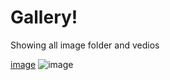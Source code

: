 # Gallery!

Showing all image folder and vedios 

[image](https://user-images.githubusercontent.com/6478817/190641220-dda94641-5200-4818-abbd-ebbcce57ffab.png)
![image](https://user-images.githubusercontent.com/6478817/190641533-c7df7975-081b-4deb-9f55-88b86bb4497c.png)
